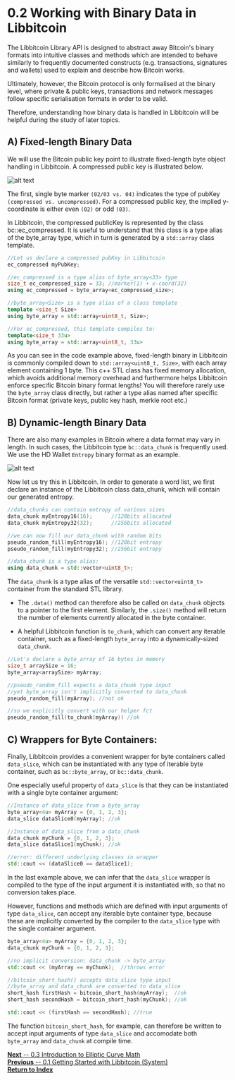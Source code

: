 # 0.2 Working with Binary Data in Libbitcoin

The Libbitcoin Library API is designed to abstract away Bitcoin's binary formats into intuitive classes and methods which are intended to behave similarly to frequently documented constructs (e.g. transactions, signatures and wallets) used to explain and describe how Bitcoin works.

Ultimately, however, the Bitcoin protocol is only formalised at the binary level, where private & public keys, transactions and network messages follow specific serialisation formats in order to be valid.

Therefore, understanding how binary data is handled in Libbitcoin will be helpful during the study of later topics.

## A) Fixed-length Binary Data

We will use the Bitcoin public key point to illustrate fixed-length byte object handling in Libbitcoin. A compressed public key is illustrated below.

![alt text](https://ipfs.io/ipfs/Qmf4Zpqjjmqx9yGkkidRLnqzdc7XRM2kMFajFonR495wDu "Fixed Byte Data")

The first, single byte marker `(02/03 vs. 04)` indicates the type of pubKey `(compressed vs. uncompressed)`. For a compressed public key, the implied y-coordinate is either even `(02)` or odd `(03)`.

In Libbitcoin, the compressed publicKey is represented by the class bc::ec_compressed. It is useful to understand that this class is a type alias of the byte_array<size> type, which in turn is generated by a `std::array` class template.

```c++
//Let us declare a compressed pubKey in Libbitcoin
ec_compressed myPubKey;

//ec_compressed is a type alias of byte_array<33> type
size_t ec_compressed_size = 33; //marker(1) + x-coord(32)
using ec_compressed = byte_array<ec_compressed_size>;

//byte_array<Size> is a type alias of a class template
template <size_t Size>
using byte_array = std::array<uint8_t, Size>;

//For ec_compressed, this template compiles to:
template<size_t 33u>
using byte_array = std::array<uint8_t, 33u>
```
As you can see in the code example above, fixed-length binary in Libbitcoin is commonly compiled down to `std::array<uint8_t, Size>`, with each array element containing 1 byte. This c++ STL class has fixed memory allocation, which avoids additional memory overhead and furthermore helps Libbitcoin enforce specific Bitcoin binary format lengths! You will therefore rarely use the `byte_array` class directly, but rather a type alias named after specific Bitcoin format (private keys, public key hash, merkle root etc.)

## B) Dynamic-length Binary Data

There are also many examples in Bitcoin where a data format may vary in length. In such cases, the Libbitcoin type `bc::data_chunk` is frequently used. We use the HD Wallet `Entropy` binary format as an example.

![alt text](https://ipfs.io/ipfs/QmXbJS6MeFHaYrZoSa96AUTDxexJKqfV16t7Mnah3QHb1z "Dynamic Byte Data")

Now let us try this in Libbitcoin. In order to generate a word list, we first declare an instance of the Libbitcoin class data_chunk, which will contain our generated entropy.

```c++
//data_chunks can contain entropy of various sizes
data_chunk myEntropy16(16);      //128bits allocated
data_chunk myEntropy32(32);      //256bits allocated

//we can now fill our data_chunk with random bits
pseudo_random_fill(myEntropy16); //128bit entropy
pseudo_random_fill(myEntropy32); //256bit entropy

//data_chunk is a type alias:
using data_chunk = std::vector<uint8_t>;
```

The `data_chunk` is a type alias of the versatile `std::vector<uint8_t>` container from the standard STL library.
* The `.data()` method can therefore also be called on `data_chunk` objects to a pointer to the first element. Similarly, the `.size()` method will return the number of elements currently allocated in the byte container.

* A helpful Libbitcoin function is `to_chunk`, which can convert any iterable container, such as a fixed-length `byte_array` into a dynamically-sized `data_chunk`.

```c++
//Let's declare a byte_array of 16 bytes in memory
size_t arraySize = 16;
byte_array<arraySize> myArray;

//pseudo_random_fill expects a data_chunk type input
//yet byte_array isn't implicitly converted to data_chunk
pseudo_random_fill(myArray); //not ok

//so we explicitly convert with our helper fct
pseudo_random_fill(to_chunk(myArray)) //ok
```  
## C) Wrappers for Byte Containers:
Finally, Libbitcoin provides a convenient wrapper for byte containers called `data_slice`, which can be instantiated with any type of iterable byte container, such as `bc::byte_array`, or `bc::data_chunk`.

One especially useful property of `data_slice` is that they can be instantiated with a single byte container argument:

```c++
//Instance of data_slice from a byte_array
byte_array<4u> myArray = {0, 1, 2, 3};
data_slice dataSlice0(myArray); //ok

//Instance of data_slice from a data_chunk
data_chunk myChunk = {0, 1, 2, 3};
data_slice dataSlice1(myChunk); //ok

//error: different underlying classes in wrapper
std::cout << (dataSlice0 == dataSlice1);

```
In the last example above, we can infer that the `data_slice` wrapper is compiled to the type of the input argument it is instantiated with, so that no conversion takes place.

However, functions and methods which are defined with input arguments of type `data_slice`, can accept any iterable byte container type, because these are implicitly converted by the compiler to the `data_slice` type with the single container argument.

```c++
byte_array<4u> myArray = {0, 1, 2, 3};
data_chunk myChunk = {0, 1, 2, 3};

//no implicit conversion: data_chunk -> byte_array
std::cout << (myArray == myChunk);  //throws error

//bitcoin_short_hash() accepts data_slice type input
//byte_array and data_chunk are converted to data_slice
short_hash firstHash = bitcoin_short_hash(myArray);  //ok
short_hash secondHash = bitcoin_short_hash(myChunk); //ok

std::cout << (firstHash == secondHash); //true
```
The function `bitcoin_short_hash`, for example, can therefore be written to accept input arguments of type `data_slice` and accomodate both `byte_array` and `data_chunk` at compile time.

[**Next** -- 0.3 Introduction to Elliptic Curve Math](https://github.com/libbitcoin/libbitcoin/wiki)  
[**Previous** -- 0.1 Getting Started with Libbitcoin (System) ](https://github.com/libbitcoin/libbitcoin/wiki)  
[**Return to Index**](https://github.com/libbitcoin/libbitcoin/wiki)
